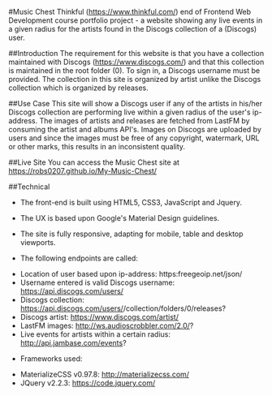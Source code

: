 #Music Chest
Thinkful (https://www.thinkful.com/) end of Frontend Web Development course portfolio project - a website showing any live events in a given radius for the artists found in the Discogs collection of a (Discogs) user.	   

##Introduction
The requirement for this website is that you have a collection maintained with Discogs (https://www.discogs.com/) and that this collection is maintained in the root folder (0). To sign in, a Discogs username must be provided. The collection in this site is organized by artist unlike the Discogs collection which is organized by releases.

##Use Case
This site will show a Discogs user if any of the artists in his/her Discogs collection are performing live within a given radius of the user's ip-address. The images of artists and releases are fetched from LastFM by consuming the artist and albums API's. Images on Discogs are uploaded by users and since the images must be free of any copyright, watermark, URL or other marks, this results in an inconsistent quality.


##Live Site
You can access the Music Chest site at https://robs0207.github.io/My-Music-Chest/

##Technical

* The front-end is built using HTML5, CSS3, JavaScript and Jquery.
* The UX is based upon Google's Material Design guidelines.
* The site is fully responsive, adapting for mobile, table and desktop viewports.

* The following endpoints are called:
- Location of user based upon ip-address: https:freegeoip.net/json/
- Username entered is valid Discogs username: https://api.discogs.com/users/
- Discogs collection: https://api.discogs.com/users/<user>/collection/folders/0/releases?
- Discogs artist: https://www.discogs.com/artist/
- LastFM images: http://ws.audioscrobbler.com/2.0/?
- Live events for artists within a certain radius: http://api.jambase.com/events?

* Frameworks used:
- MaterializeCSS v0.97.8: http://materializecss.com/
- JQuery v2.2.3: https://code.jquery.com/
